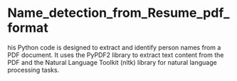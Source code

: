 # Name_detection_from_Resume_pdf_format
his Python code is designed to extract and identify person names from a PDF document. It uses the PyPDF2 library to extract text content from the PDF and the Natural Language Toolkit (nltk) library for natural language processing tasks.
